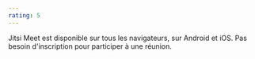 ```yaml
---
rating: 5
---
```

Jitsi Meet est disponible sur tous les navigateurs, sur Android et iOS. Pas besoin d'inscription pour participer à une réunion.